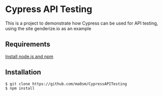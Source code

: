 # Cypress API Testing

This is a project to demonstrate how Cypress can be used for API testing, using the site genderize.io as an example

## Requirements

[Install node.js and npm](https://docs.npmjs.com/downloading-and-installing-node-js-and-npm)

## Installation

    $ git clone https://github.com/ma0sm/CypressAPITesting
    $ npm install

